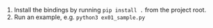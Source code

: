 1. Install the bindings by running `pip install .` from the project root.
2. Run an example, e.g. `python3 ex01_sample.py`
